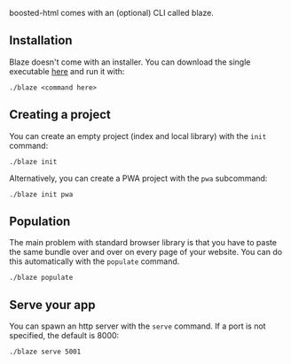 boosted-html comes with an (optional) CLI called blaze.

## Installation

Blaze doesn't come with an installer. You can download the single executable [here]() and run it with:

    ./blaze <command here>

## Creating a project

You can create an empty project (index and local library) with the `init` command:

    ./blaze init

Alternatively, you can create a PWA project with the `pwa` subcommand:

    ./blaze init pwa

## Population

The main problem with standard browser library is that you have to paste the same bundle over and over on every page of your website. You can do this automatically with the `populate` command.

    ./blaze populate

## Serve your app

You can spawn an http server with the `serve` command. If a port is not specified, the default is 8000:

    ./blaze serve 5001